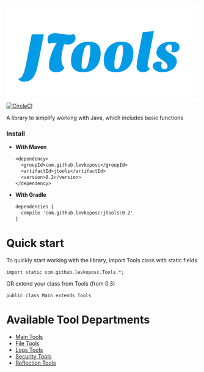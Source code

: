 ![](images/JTools_logo.png)
[![CircleCI](https://circleci.com/gh/levkopo/JTools.svg?style=svg)](https://circleci.com/gh/levkoposc/JTools)

A library to simplify working with Java, which includes basic functions

### Install
+ **With Maven**
  ```
  <dependency>
  	<groupId>com.github.levkoposc</groupId>
  	<artifactId>jtools</artifactId>
  	<version>0.2</version>
  </dependency>
  ```
+ **With Gradle**
  ```
  dependencies {
  	compile 'com.github.levkoposc:jtools:0.2'
  }
  ```

# Quick start
To quickly start working with the library, import Tools class with static fields
```
import static com.github.levkoposc.Tools.*;
```
OR extend your class from Tools (from 0.3)
```
public class Main extends Tools
```

# Available Tool Departments
- [Main Tools](https://github.com/levkoposc/JTools/wiki/Main-tools)
- [File Tools](https://github.com/levkoposc/JTools/wiki/File-Tools)
- [Logs Tools](https://github.com/levkoposc/JTools/wiki/Logs-Tools)
- [Security Tools](https://github.com/levkoposc/JTools/wiki/Security-Tools)
- [Reflection Tools](https://github.com/levkoposc/JTools/wiki/Reflection-Tools)
